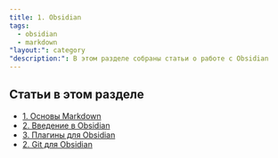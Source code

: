 ```yaml
---
title: 1. Obsidian
tags:
  - obsidian
  - markdown
"layout:": category
"description:": В этом разделе собраны статьи о работе с Obsidian
---
```

## Статьи в этом разделе

- [1. Основы Markdown](1.%20Основы%20Markdown.md)
- [2. Введение в Obsidian](2.%20Введение%20в%20Obsidian.md)
- [3. Плагины для Obsidian](3.%20Плагины%20для%20Obsidian.md)
- [2. Git для Obsidian](2.%20Git%20для%20Obsidian.md)